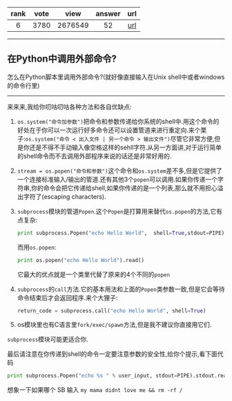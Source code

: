 
| rank | vote | view | answer | url |
|:-:|:-:|:-:|:-:|:-:|
|6|3780|2676549|52| [url](http://stackoverflow.com/questions/89228/calling-an-external-command-in-python) |
***

## 在Python中调用外部命令?

怎么在Python脚本里调用外部命令?(就好像直接输入在Unix shell中或者windows的命令行里)

***

来来来,我给你叨咕叨咕各种方法和各自优缺点:

1. `os.system("命令加参数")`把命令和参数传递给你系统的shell中.用这个命令的好处在于你可以一次运行好多命令还可以设置管道来进行重定向.来个栗子:`os.system("命令 < 出入文件 | 另一个命令 > 输出文件")`尽管它非常方便,但是你还是不得不手动输入像空格这样的sehll字符.从另一方面讲,对于运行简单的shell命令而不去调用外部程序来说的话还是非常好用的.
2. `stream = os.popen("命令和参数")`这个命令和`os.system`差不多,但是它提供了一个连接标准输入/输出的管道.还有其他3个`popen`可以调用.如果你传递一个字符串,你的命令会把它传递给shell,如果你传递的是一个列表,那么就不用担心溢出字符了(escaping characters).
3. `subprocess`模块的管道`Popen`.这个`Popen`是打算用来替代`os.popen`的方法,它有点复杂:

	```python
	print subprocess.Popen("echo Hello World", 	shell=True,stdout=PIPE).stdout.read()
	```

	而用`os.popen`:

	```python
	print os.popen("echo Hello World").read()
	```

	它最大的优点就是一个类里代替了原来的4个不同的`popen`

4. `subprocess`的`call`方法.它的基本用法和上面的`Popen`类参数一致,但是它会等待命令结束后才会返回程序.来个大狸子:

	```python
	return_code = subprocess.call("echo Hello World", shell=True)
	```

5. os模块里也有C语言里`fork/exec/spawn`方法,但是我不建议你直接用它们.


`subprocess`模块可能更适合你.

最后请注意在你传递到shell的命令一定要注意参数的安全性,给你个提示,看下面代码

```python
print subprocess.Popen("echo %s " % user_input, stdout=PIPE).stdout.read()
```

想象一下如果哪个 SB 输入 `my mama didnt love me && rm -rf /`

